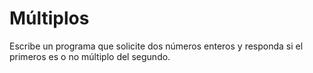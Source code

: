 # Múltiplos

Escribe un programa que solicite dos números enteros y responda si el primeros es o no múltiplo del segundo.